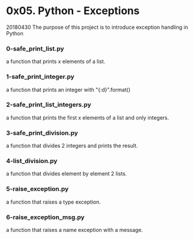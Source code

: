 # 0x05. Python - Exceptions

20180430
The purpose of this project is to introduce exception handling in Python

### 0-safe_print_list.py
a function that prints x elements of a list.

### 1-safe_print_integer.py
a function that prints an integer with "{:d}".format()

### 2-safe_print_list_integers.py
a function that prints the first x elements of a list and only integers.

### 3-safe_print_division.py
a function that divides 2 integers and prints the result.

### 4-list_division.py
a function that divides element by element 2 lists.

### 5-raise_exception.py
a function that raises a type exception.

### 6-raise_exception_msg.py
a function that raises a name exception with a message.
